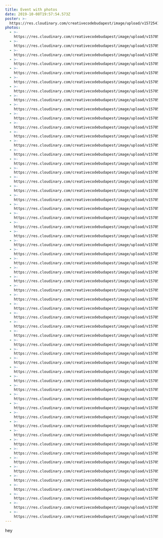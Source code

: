 ```yaml
---
title: Event with photos
date: 2019-10-08T19:57:54.573Z
poster: >-
  https://res.cloudinary.com/creativecodebudapest/image/upload/v1572541527/72668969_1354696291373264_382920678313033728_o_okc7fh.jpg
photos:
  - >-
    https://res.cloudinary.com/creativecodebudapest/image/upload/v1570564190/cc5/P1080681_rt7lkf.jpg
  - >-
    https://res.cloudinary.com/creativecodebudapest/image/upload/v1570564190/cc5/P1080535_yjmmpu.jpg
  - >-
    https://res.cloudinary.com/creativecodebudapest/image/upload/v1570564189/cc5/P1080456_lfqbtn.jpg
  - >-
    https://res.cloudinary.com/creativecodebudapest/image/upload/v1570564188/cc5/P1080521_ixpz97.jpg
  - >-
    https://res.cloudinary.com/creativecodebudapest/image/upload/v1570564188/cc5/P1080643_vbjrgn.jpg
  - >-
    https://res.cloudinary.com/creativecodebudapest/image/upload/v1570564188/cc5/P1080482_dxx4ws.jpg
  - >-
    https://res.cloudinary.com/creativecodebudapest/image/upload/v1570564182/cc5/P1080481_bsjjr3.jpg
  - >-
    https://res.cloudinary.com/creativecodebudapest/image/upload/v1570564182/cc5/P1080454_wlc7dj.jpg
  - >-
    https://res.cloudinary.com/creativecodebudapest/image/upload/v1570564181/cc5/P1080655_fy08iv.jpg
  - >-
    https://res.cloudinary.com/creativecodebudapest/image/upload/v1570564180/cc5/P1080683_wv1ssd.jpg
  - >-
    https://res.cloudinary.com/creativecodebudapest/image/upload/v1570564178/cc5/P1080494_iyaadw.jpg
  - >-
    https://res.cloudinary.com/creativecodebudapest/image/upload/v1570564176/cc5/P1080537_oxdlgf.jpg
  - >-
    https://res.cloudinary.com/creativecodebudapest/image/upload/v1570564175/cc5/P1080457_lg73r5.jpg
  - >-
    https://res.cloudinary.com/creativecodebudapest/image/upload/v1570564175/cc5/P1080692_lc1fry.jpg
  - >-
    https://res.cloudinary.com/creativecodebudapest/image/upload/v1570564173/cc5/P1080480_iqxmfg.jpg
  - >-
    https://res.cloudinary.com/creativecodebudapest/image/upload/v1570564169/cc5/P1080645_kjjkyf.jpg
  - >-
    https://res.cloudinary.com/creativecodebudapest/image/upload/v1570564168/cc5/P1080484_kbowmy.jpg
  - >-
    https://res.cloudinary.com/creativecodebudapest/image/upload/v1570564168/cc5/P1080490_clmzzj.jpg
  - >-
    https://res.cloudinary.com/creativecodebudapest/image/upload/v1570564166/cc5/P1080676_bgf64a.jpg
  - >-
    https://res.cloudinary.com/creativecodebudapest/image/upload/v1570564166/cc5/P1080461_ouc5zf.jpg
  - >-
    https://res.cloudinary.com/creativecodebudapest/image/upload/v1570564162/cc5/P1080478_tvg9gr.jpg
  - >-
    https://res.cloudinary.com/creativecodebudapest/image/upload/v1570564161/cc5/P1080526_exrfvv.jpg
  - >-
    https://res.cloudinary.com/creativecodebudapest/image/upload/v1570564161/cc5/P1080646_wlcucx.jpg
  - >-
    https://res.cloudinary.com/creativecodebudapest/image/upload/v1570564158/cc5/P1080475_otzeux.jpg
  - >-
    https://res.cloudinary.com/creativecodebudapest/image/upload/v1570564157/cc5/P1080477_rog2hq.jpg
  - >-
    https://res.cloudinary.com/creativecodebudapest/image/upload/v1570564155/cc5/P1080649_bnofll.jpg
  - >-
    https://res.cloudinary.com/creativecodebudapest/image/upload/v1570564155/cc5/P1080652_whpw91.jpg
  - >-
    https://res.cloudinary.com/creativecodebudapest/image/upload/v1570564151/cc5/P1080462_dlrgij.jpg
  - >-
    https://res.cloudinary.com/creativecodebudapest/image/upload/v1570564150/cc5/P1080531_w2cgyp.jpg
  - >-
    https://res.cloudinary.com/creativecodebudapest/image/upload/v1570564149/cc5/P1080556_fylxot.jpg
  - >-
    https://res.cloudinary.com/creativecodebudapest/image/upload/v1570564148/cc5/P1080578_zchmav.jpg
  - >-
    https://res.cloudinary.com/creativecodebudapest/image/upload/v1570564147/cc5/P1080502_vcxtel.jpg
  - >-
    https://res.cloudinary.com/creativecodebudapest/image/upload/v1570564147/cc5/P1080542_dxfzgk.jpg
  - >-
    https://res.cloudinary.com/creativecodebudapest/image/upload/v1570564143/cc5/P1080609_wkluda.jpg
  - >-
    https://res.cloudinary.com/creativecodebudapest/image/upload/v1570564143/cc5/P1080506_f82jlq.jpg
  - >-
    https://res.cloudinary.com/creativecodebudapest/image/upload/v1570564142/cc5/P1080664_lryg83.jpg
  - >-
    https://res.cloudinary.com/creativecodebudapest/image/upload/v1570564141/cc5/P1080671_hs5iti.jpg
  - >-
    https://res.cloudinary.com/creativecodebudapest/image/upload/v1570564137/cc5/P1080467_hglebo.jpg
  - >-
    https://res.cloudinary.com/creativecodebudapest/image/upload/v1570564134/cc5/P1080547_zq6fom.jpg
  - >-
    https://res.cloudinary.com/creativecodebudapest/image/upload/v1570564134/cc5/P1080498_ijkskd.jpg
  - >-
    https://res.cloudinary.com/creativecodebudapest/image/upload/v1570564132/cc5/P1080606_uelhtq.jpg
  - >-
    https://res.cloudinary.com/creativecodebudapest/image/upload/v1570564132/cc5/P1080617_j0bifi.jpg
  - >-
    https://res.cloudinary.com/creativecodebudapest/image/upload/v1570564131/cc5/P1080539_viks40.jpg
  - >-
    https://res.cloudinary.com/creativecodebudapest/image/upload/v1570564131/cc5/P1080564_pg49oa.jpg
  - >-
    https://res.cloudinary.com/creativecodebudapest/image/upload/v1570564129/cc5/P1080546_tdopdu.jpg
  - >-
    https://res.cloudinary.com/creativecodebudapest/image/upload/v1570564128/cc5/P1080513_drwkjk.jpg
  - >-
    https://res.cloudinary.com/creativecodebudapest/image/upload/v1570564122/cc5/P1080570_w0imfb.jpg
  - >-
    https://res.cloudinary.com/creativecodebudapest/image/upload/v1570564122/cc5/P1080672_j4397q.jpg
  - >-
    https://res.cloudinary.com/creativecodebudapest/image/upload/v1570564122/cc5/P1080471_scgqdv.jpg
  - >-
    https://res.cloudinary.com/creativecodebudapest/image/upload/v1570564122/cc5/P1080605_i09kcf.jpg
  - >-
    https://res.cloudinary.com/creativecodebudapest/image/upload/v1570564121/cc5/P1080567_ablkyi.jpg
  - >-
    https://res.cloudinary.com/creativecodebudapest/image/upload/v1570564115/cc5/P1080538_calvqv.jpg
  - >-
    https://res.cloudinary.com/creativecodebudapest/image/upload/v1570564114/cc5/P1080611_yw0j4k.jpg
  - >-
    https://res.cloudinary.com/creativecodebudapest/image/upload/v1570564114/cc5/P1080464_bc2oou.jpg
---
```

hey
